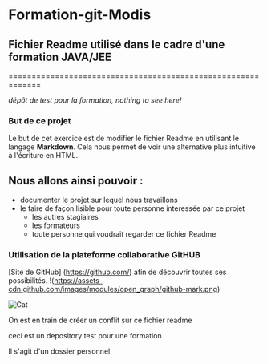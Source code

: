 # Formation-git-Modis

## Fichier Readme utilisé dans le cadre d'une formation JAVA/JEE
  =============================================================

*dépôt de test pour la formation, nothing to see here!*

### But de ce projet 
Le but de cet exercice est de modifier le fichier Readme en utilisant le langage __Markdown__.
Cela nous permet de voir une alternative plus intuitive à l'écriture en HTML.

Nous allons ainsi pouvoir :
--------------------------
* documenter le projet sur lequel nous travaillons
* le faire de façon lisible pour toute personne interessée par ce projet
  + les autres stagiaires
  + les formateurs
  + toute personne qui voudrait regarder ce fichier Readme
  
### Utilisation de la plateforme collaborative GitHUB

[Site de GitHub] (https://github.com/) afin de découvrir toutes ses possibilités.
!(https://assets-cdn.github.com/images/modules/open_graph/github-mark.png)
<!-- Je me permets d'afficher ton image avec cette syntaxe -->


![Cat](https://assets-cdn.github.com/images/modules/open_graph/github-mark.png)





On est en train de créer un conflit sur ce fichier readme

ceci est un depository test pour une formation 

Il s'agit d'un dossier personnel

